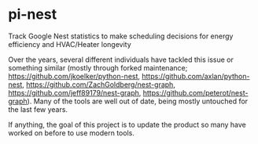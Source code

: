 # pi-nest
Track Google Nest statistics to make scheduling decisions for energy efficiency and HVAC/Heater longevity

Over the years, several different individuals have tackled this issue or something similar (mostly through forked maintenance; https://github.com/jkoelker/python-nest, https://github.com/axlan/python-nest, https://github.com/ZachGoldberg/nest-graph, https://github.com/jeff89179/nest-graph, https://github.com/peterot/nest-graph). Many of the tools are well out of date, being mostly untouched for the last few years.

If anything, the goal of this project is to update the product so many have worked on before to use modern tools.
